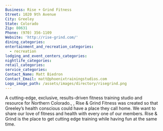 ```yaml
---
Business: Rise + Grind Fitness
Street: 1020 9th Avenue
City: Greeley
State: Colorado
Zip: 80631
Phone: (970) 356-1109
Website: 'http://rise-grind.com/'
dining_categories:
entertainment_and_recreation_categories:
  - recreation
lodging_and_event_centers_categories:
nightlife_categories:
retail_categories:
service_categories:
Contact_Name: Matt Biedron
Contact_Email: matt@phoenixtrainingstudios.com
Logo_image_path: /assets/images/directory/risegrind.png
---
```



A cutting-edge, exclusive, results-driven fitness training studio and resource for Northern Colorado., , Rise & Grind Fitness was created so that Greeley’s health conscious could have a place they call home. We want to share our love of fitness and health with every one of our members. Rise & Grind is the place to get cutting edge training while having fun at the same time.